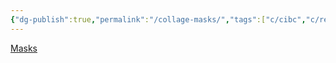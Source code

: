 ```yaml
---
{"dg-publish":true,"permalink":"/collage-masks/","tags":["c/cibc","c/red","c/woman","c/face","c/mask","c/flat-background"],"created":"2024-01-02T00:05:45.878-05:00","updated":"2024-01-02T00:07:47.891-05:00"}
---
```



[Masks](https://www.instagram.com/p/B4LY2pRBq29/)
